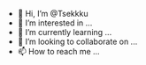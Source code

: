 - 👋 Hi, I’m @Tsekkku
- 👀 I’m interested in ...
- 🌱 I’m currently learning ...
- 💞️ I’m looking to collaborate on ...
- 📫 How to reach me ...

<!---
Tsekkku/Tsekkku is a ✨ special ✨ repository because its `README.md` (this file) appears on your GitHub profile.
You can click the Preview link to take a look at your changes.
--->
